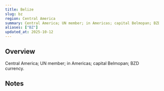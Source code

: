 ```yaml
---
title: Belize
slug: bz
region: Central America
summary: Central America; UN member; in Americas; capital Belmopan; BZD currency.
aliases: ["BZ"]
updated_at: 2025-10-12
---
```


## Overview

Central America; UN member; in Americas; capital Belmopan; BZD currency.

## Notes

<!-- Add your first note below -->
